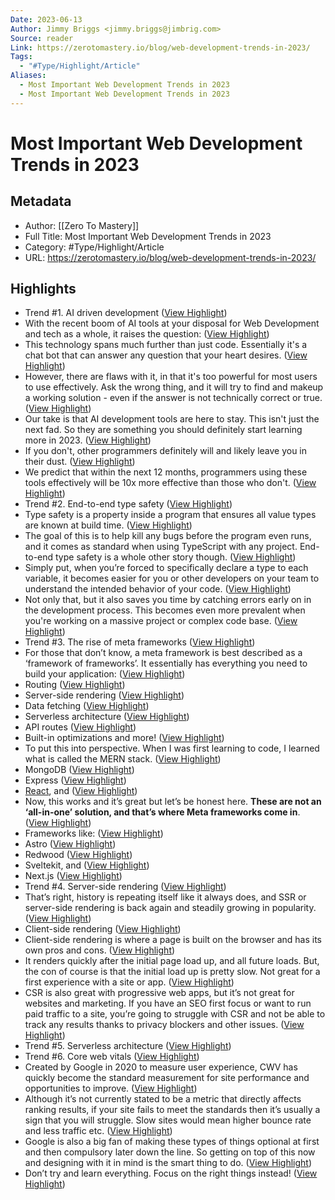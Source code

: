 ```yaml
---
Date: 2023-06-13
Author: Jimmy Briggs <jimmy.briggs@jimbrig.com>
Source: reader
Link: https://zerotomastery.io/blog/web-development-trends-in-2023/
Tags:
  - "#Type/Highlight/Article"
Aliases:
  - Most Important Web Development Trends in 2023
  - Most Important Web Development Trends in 2023
---
```

# Most Important Web Development Trends in 2023

## Metadata
- Author: [[Zero To Mastery]]
- Full Title: Most Important Web Development Trends in 2023
- Category: #Type/Highlight/Article
- URL: https://zerotomastery.io/blog/web-development-trends-in-2023/

## Highlights
- Trend #1. AI driven development ([View Highlight](https://read.readwise.io/read/01gzq4n7wj1k3rj441h2q1rwsf))
- With the recent boom of AI tools at your disposal for Web Development and tech as a whole, it raises the question: ([View Highlight](https://read.readwise.io/read/01gzq4nb6j4tywa5366a70z0jk))
- This technology spans much further than just code. Essentially it's a chat bot that can answer any question that your heart desires. ([View Highlight](https://read.readwise.io/read/01gzq4ngyhqvacbqpqkcsf4gqz))
- However, there are flaws with it, in that it's too powerful for most users to use effectively. Ask the wrong thing, and it will try to find and makeup a working solution - even if the answer is not technically correct or true. ([View Highlight](https://read.readwise.io/read/01gzq4nkn8v59jjjy4ns07xp75))
- Our take is that AI development tools are here to stay. This isn't just the next fad. So they are something you should definitely start learning more in 2023. ([View Highlight](https://read.readwise.io/read/01gzq4nqkce16194p0k8jxzn20))
- If you don't, other programmers definitely will and likely leave you in their dust. ([View Highlight](https://read.readwise.io/read/01gzq4nvb3nay8kzh85e17kqvz))
- We predict that within the next 12 months, programmers using these tools effectively will be 10x more effective than those who don't. ([View Highlight](https://read.readwise.io/read/01gzq4nvb6hk6bzx6hfpzjh35t))
- Trend #2. End-to-end type safety ([View Highlight](https://read.readwise.io/read/01gzq4pgwh62fvcpgr2vr7s1az))
- Type safety is a property inside a program that ensures all value types are known at build time. ([View Highlight](https://read.readwise.io/read/01gzq4pqadevneevdxvb2m8nv8))
- The goal of this is to help kill any bugs before the program even runs, and it comes as standard when using TypeScript with any project. End-to-end type safety is a whole other story though. ([View Highlight](https://read.readwise.io/read/01gzq4ptgcr6j1w6ceh4860ycy))
- Simply put, when you’re forced to specifically declare a type to each variable, it becomes easier for you or other developers on your team to understand the intended behavior of your code. ([View Highlight](https://read.readwise.io/read/01gzq4pzx5q4j83pdctmx9bk69))
- Not only that, but it also saves you time by catching errors early on in the development process. This becomes even more prevalent when you're working on a massive project or complex code base. ([View Highlight](https://read.readwise.io/read/01gzq4q2x9f3hkw9enptcakbmx))
- Trend #3. The rise of meta frameworks ([View Highlight](https://read.readwise.io/read/01gzq4q2xecgfw3bwcxsxy79m1))
- For those that don’t know, a meta framework is best described as a ‘framework of frameworks’. It essentially has everything you need to build your application: ([View Highlight](https://read.readwise.io/read/01gzq4q7aa5qwj69s4hbvrkf7e))
- Routing ([View Highlight](https://read.readwise.io/read/01gzq4qbgjn52czx6bdtz3qx9y))
- Server-side rendering ([View Highlight](https://read.readwise.io/read/01gzq4qcfvhfz70rvbj2a8pdrh))
- Data fetching ([View Highlight](https://read.readwise.io/read/01gzq4qnmj35qhyykeg438r8a1))
- Serverless architecture ([View Highlight](https://read.readwise.io/read/01gzq4qenxg0jfdj4s6v89q3az))
- API routes ([View Highlight](https://read.readwise.io/read/01gzq4qg21crdvjsvv7nandp35))
- Built-in optimizations and more! ([View Highlight](https://read.readwise.io/read/01gzq4qhqzv8dyrk1znqa5bqja))
- To put this into perspective. When I was first learning to code, I learned what is called the MERN stack. ([View Highlight](https://read.readwise.io/read/01gzq4qs47ffewemfjqzymb50t))
- MongoDB ([View Highlight](https://read.readwise.io/read/01gzq4qzgb2cs2mxrjdmtjectf))
- Express ([View Highlight](https://read.readwise.io/read/01gzq4r1peb6tttmpmvfvzt4q0))
- [React](https://zerotomastery.io/courses/learn-react/), and ([View Highlight](https://read.readwise.io/read/01gzq4r3qkzbjs7f6v4yes0ct6))
- Now, this works and it’s great but let’s be honest here. **These are not an ‘all-in-one’ solution, and that’s where Meta frameworks come in**. ([View Highlight](https://read.readwise.io/read/01gzq4rmbbvb55ngsnq2v5hpt7))
- Frameworks like: ([View Highlight](https://read.readwise.io/read/01gzq4rpsv62zctzhjth72pzrq))
- Astro ([View Highlight](https://read.readwise.io/read/01gzq4rrtm4nq5fjj845p4jj5d))
- Redwood ([View Highlight](https://read.readwise.io/read/01gzq4rxqxg1ebz78mhrv99kf7))
- Sveltekit, and ([View Highlight](https://read.readwise.io/read/01gzq4rxx70d1msmf1vwas6a3d))
- Next.js ([View Highlight](https://read.readwise.io/read/01gzq4rxxx719bdzxdgq7scv77))
- Trend #4. Server-side rendering ([View Highlight](https://read.readwise.io/read/01gzq4s3wy9ptfs4j6d073mrnq))
- That’s right, history is repeating itself like it always does, and SSR or server-side rendering is back again and steadily growing in popularity. ([View Highlight](https://read.readwise.io/read/01gzq4s638177c7sdeaymb4g0h))
- Client-side rendering ([View Highlight](https://read.readwise.io/read/01gzq4sd21rz7dth3zc2xdpanx))
- Client-side rendering is where a page is built on the browser and has its own pros and cons. ([View Highlight](https://read.readwise.io/read/01gzq4sh9xraj32nv4fray742k))
- It renders quickly after the initial page load up, and all future loads. But, the con of course is that the initial load up is pretty slow. Not great for a first experience with a site or app. ([View Highlight](https://read.readwise.io/read/01gzq4sha4ypkqym93b9b20n1q))
- CSR is also great with progressive web apps, but it’s not great for websites and marketing. If you have an SEO first focus or want to run paid traffic to a site, you’re going to struggle with CSR and not be able to track any results thanks to privacy blockers and other issues. ([View Highlight](https://read.readwise.io/read/01gzq4shpjfs7aj9k57wqrc15c))
- Trend #5. Serverless architecture ([View Highlight](https://read.readwise.io/read/01gzq4ss69bhsx5bq0mrj2qcyr))
- Trend #6. Core web vitals ([View Highlight](https://read.readwise.io/read/01gzq4ssxy0pqvh29ap38v21j1))
- Created by Google in 2020 to measure user experience, CWV has quickly become the standard measurement for site performance and opportunities to improve. ([View Highlight](https://read.readwise.io/read/01gzq4swjznfgxt9yecnzdt7ee))
- Although it’s not currently stated to be a metric that directly affects ranking results, if your site fails to meet the standards then it’s usually a sign that you will struggle. Slow sites would mean higher bounce rate and less traffic etc. ([View Highlight](https://read.readwise.io/read/01gzq4szaj00et28fmn5am6678))
- Google is also a big fan of making these types of things optional at first and then compulsory later down the line. So getting on top of this now and designing with it in mind is the smart thing to do. ([View Highlight](https://read.readwise.io/read/01gzq4t3t1ggq9x48v6vmwj5ny))
- Don’t try and learn everything. Focus on the right things instead! ([View Highlight](https://read.readwise.io/read/01gzq4t40t8a1kn4bwfe8fwzzd))

